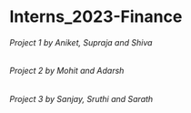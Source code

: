 # Interns_2023-Finance
<h6>Project 1 by Aniket, Supraja and Shiva</h6>
<h6>Project 2 by Mohit and Adarsh</h6>
<h6>Project 3 by Sanjay, Sruthi and Sarath</h6>
